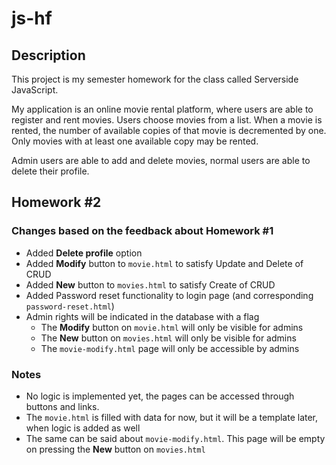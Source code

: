 # js-hf

## Description

This project is my semester homework for the class called Serverside JavaScript.

My application is an online movie rental platform, where users are able to register and rent movies.
Users choose movies from a list. When a movie is rented, the number of available copies of that movie
is decremented by one. Only movies with at least one available copy may be rented.

Admin users are able to add and delete movies, normal users are able to delete their profile.

## Homework #2

### Changes based on the feedback about Homework #1

- Added **Delete profile** option
- Added **Modify** button to `movie.html` to satisfy Update and Delete of CRUD
- Added **New** button to `movies.html` to satisfy Create of CRUD
- Added Password reset functionality to login page (and corresponding `password-reset.html`)
- Admin rights will be indicated in the database with a flag
    - The **Modify** button on `movie.html` will only be visible for admins
    - The **New** button on `movies.html` will only be visible for admins
    - The `movie-modify.html` page will only be accessible by admins

### Notes

- No logic is implemented yet, the pages can be accessed through buttons and links.
- The `movie.html` is filled with data for now, but it will be a template later, when logic is added as well
- The same can be said about `movie-modify.html`. This page will be empty on pressing the **New** button on `movies.html`
